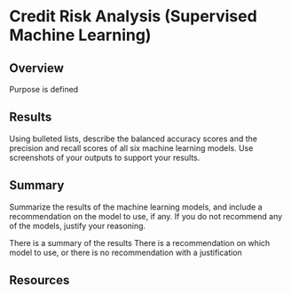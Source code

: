 # Credit Risk Analysis (Supervised Machine Learning)
## Overview

Purpose is defined


## Results

Using bulleted lists, describe the balanced accuracy scores and the precision and recall scores of all six machine learning models. Use screenshots of your outputs to support your results.

## Summary

Summarize the results of the machine learning models, and include a recommendation on the model to use, if any. If you do not recommend any of the models, justify your reasoning.

There is a summary of the results
There is a recommendation on which model to use, or there is no recommendation with a justification

## Resources

